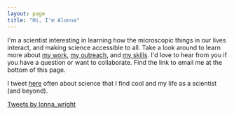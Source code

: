 ```yaml
---
layout: page
title: "Hi, I'm Alonna"
---
```


I'm a scientist interesting in learning how the microscopic things in our lives interact, and making science accessible to all. Take a look around to learn more about [my work](https://alonnawright.github.io/researchprojects/), [my outreach](https://alonnawright.github.io/outreach/), and [my skills](https://alonnawright.github.io/skills/). I'd love to hear from you if you have a question or want to collaborate. Find the link to email me at the bottom of this page. 


I tweet [here](https://twitter.com/lonna_wright) often about science that I find cool and my life as a scientist (and beyond).


<a class="twitter-timeline" data-height="1000" href="https://twitter.com/lonna_wright?ref_src=twsrc%5Etfw">Tweets by lonna_wright</a> <script async src="https://platform.twitter.com/widgets.js" charset="utf-8"></script>
